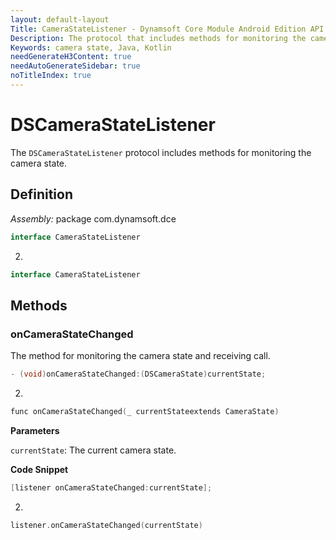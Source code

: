 ```yaml
---
layout: default-layout
Title: CameraStateListener - Dynamsoft Core Module Android Edition API Reference
Description: The protocol that includes methods for monitoring the camera state.
Keywords: camera state, Java, Kotlin
needGenerateH3Content: true
needAutoGenerateSidebar: true
noTitleIndex: true
---
```


# DSCameraStateListener

The `DSCameraStateListener` protocol includes methods for monitoring the camera state.

## Definition

*Assembly:* package com.dynamsoft.dce

```java
interface CameraStateListener
```
2. 
```kotlin
interface CameraStateListener
```

## Methods

### onCameraStateChanged

The method for monitoring the camera state and receiving call.

```java
- (void)onCameraStateChanged:(DSCameraState)currentState;
```
2. 
```kotlin
func onCameraStateChanged(_ currentStateextends CameraState)
```

**Parameters**

`currentState`: The current camera state.

**Code Snippet**

```java
[listener onCameraStateChanged:currentState];
```
2. 
```kotlin
listener.onCameraStateChanged(currentState)
```
